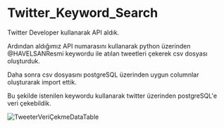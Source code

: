 # Twitter_Keyword_Search
 
Twitter Developer kullanarak API aldık.

Ardından aldığımız API numarasını kullanarak python üzerinden @HAVELSANResmi keywordu ile atılan tweetleri çekerek csv dosyası oluşturduk.

Daha sonra csv dosyasını postgreSQL üzerinden uygun columnlar oluşturarak import ettik.

Bu şekilde istenilen keywordu kullanarak twitter üzerinden postgreSQL'e veri çekebildik.


![TweeterVeriÇekmeDataTable](https://user-images.githubusercontent.com/92250713/198828577-b1561dd7-cbb8-41c9-ab3c-fa35d4a33cbb.png)
